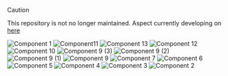 
> [!CAUTION]
> This repository is not no longer maintained. Aspect currently developing on [here](https://github.com/aspect-chat/aspect-chat)

![Component 1](https://github.com/user-attachments/assets/228b747f-d98c-4a46-9a15-d0deb8b9bafe)
![Component11](https://github.com/user-attachments/assets/2c154794-782a-4fe8-b60a-039ab1954403)
![Component 13](https://github.com/user-attachments/assets/af913b20-32fc-45d4-aff0-bafc57f19dd2)
![Component 12](https://github.com/user-attachments/assets/6b21b87d-964e-47ec-95f6-db3c242b84e0)
![Component 10](https://github.com/user-attachments/assets/fadc2ae7-4728-47bf-8c5f-c6645266526d)
![Component 9 (3)](https://github.com/user-attachments/assets/2ba1f20e-8555-4e1a-93ae-b2bbdc891cc9)
![Component 9 (2)](https://github.com/user-attachments/assets/ce330bde-77a1-45df-aa76-1b721033ccd0)
![Component 9 (1)](https://github.com/user-attachments/assets/397d2483-9060-4d5e-bd7a-bad8eb8ef8fa)
![Component 9](https://github.com/user-attachments/assets/bf6311a2-d3c2-46b8-b7a0-d16f314bb0dd)
![Component 7](https://github.com/user-attachments/assets/dc9f996a-54e9-46b0-8f20-7e0a8e2666b9)
![Component 6](https://github.com/user-attachments/assets/b3639ca1-15a6-499f-b147-105bc6376c69)
![Component 5](https://github.com/user-attachments/assets/52d23ae5-5045-489c-93df-c5ba8aa2fc32)
![Component 4](https://github.com/user-attachments/assets/80572fa3-5a66-458d-bd3c-4923c702c79b)
![Component 3](https://github.com/user-attachments/assets/b51ffa95-dd24-496f-bfa0-918ee01b079d)
![Component 2](https://github.com/user-attachments/assets/6db7c09f-8b2d-4571-9ffd-cf03de9d129c)
